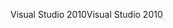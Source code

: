 <span data-ttu-id="cf7fa-101">Visual Studio 2010</span><span class="sxs-lookup"><span data-stu-id="cf7fa-101">Visual Studio 2010</span></span>